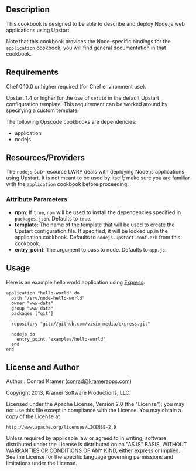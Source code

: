 ## Description

This cookbook is designed to be able to describe and deploy Node.js web applications using Upstart.

Note that this cookbook provides the Node-specific bindings for the `application` cookbook; you will find general documentation in that cookbook.

## Requirements

Chef 0.10.0 or higher required (for Chef environment use).

Upstart 1.4 or higher for the use of `setuid` in the default Upstart configuration template.
This requirement can be worked around by specifying a custom template.

The following Opscode cookbooks are dependencies:

* application
* nodejs

## Resources/Providers

The `nodejs` sub-resource LWRP deals with deploying Node.js applications using Upstart. It is not meant to be used by itself; make sure you are familiar with the `application` cookbook before proceeding.

### Attribute Parameters

- **npm**: If `true`, `npm` will be used to install the dependencies specified in `packages.json`. Defaults to `true`.
- **template**: The name of the template that will be used to create the Upstart configuration file. If specified, it will be looked up in the application cookbook. Defaults to `nodejs.upstart.conf.erb` from this cookbook.
- **entry_point**: The argument to pass to node. Defaults to `app.js`.

## Usage

Here is an example hello world application using [Express](http://expressjs.com):

```
application "hello-world" do
  path "/srv/node-hello-world"
  owner "www-data"
  group "www-data"
  packages ["git"]

  repository "git://github.com/visionmedia/express.git"
  
  nodejs do
    entry_point "examples/hello-world"
  end
end
```

## License and Author

Author:: Conrad Kramer (<conrad@kramerapps.com>)

Copyright 2013, Kramer Software Productions, LLC.

Licensed under the Apache License, Version 2.0 (the "License");
you may not use this file except in compliance with the License.
You may obtain a copy of the License at

    http://www.apache.org/licenses/LICENSE-2.0

Unless required by applicable law or agreed to in writing, software
distributed under the License is distributed on an "AS IS" BASIS,
WITHOUT WARRANTIES OR CONDITIONS OF ANY KIND, either express or implied.
See the License for the specific language governing permissions and
limitations under the License.
